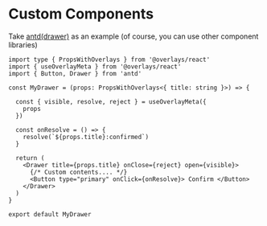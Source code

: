 #  Custom Components

Take [antd(drawer)](https://ant.design/components/drawer-cn) as an example (of course, you can use other component libraries)

```tsx
import type { PropsWithOverlays } from '@overlays/react'
import { useOverlayMeta } from '@overlays/react'
import { Button, Drawer } from 'antd'

const MyDrawer = (props: PropsWithOverlays<{ title: string }>) => {

  const { visible, resolve, reject } = useOverlayMeta({
    props
  })

  const onResolve = () => {
    resolve(`${props.title}:confirmed`)
  }

  return (
    <Drawer title={props.title} onClose={reject} open={visible}>
      {/* Custom contents.... */}
      <Button type="primary" onClick={onResolve}> Confirm </Button>
    </Drawer>
  )
}

export default MyDrawer
```
